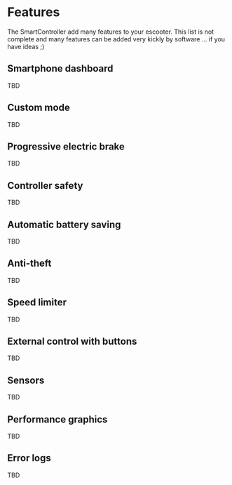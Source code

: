 # Features
The SmartController add many features to your escooter.
This list is not complete and many features can be added very kickly by software ... if you have ideas ;)

## Smartphone dashboard
TBD

## Custom mode
TBD

## Progressive electric brake
TBD

## Controller safety
TBD

## Automatic battery saving
TBD

## Anti-theft
TBD

## Speed limiter
TBD

## External control with buttons
TBD

## Sensors
TBD

## Performance graphics
TBD

## Error logs
TBD

